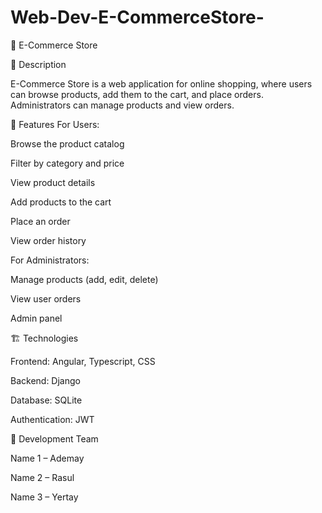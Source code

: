 # Web-Dev-E-CommerceStore-
🛒 E-Commerce Store

📌 Description

E-Commerce Store is a web application for online shopping, where users can browse products, add them to the cart, and place orders. Administrators can manage products and view orders.


🔧 Features
For Users:

Browse the product catalog

Filter by category and price

View product details

Add products to the cart

Place an order

View order history


For Administrators:

Manage products (add, edit, delete)

View user orders

Admin panel



🏗 Technologies

Frontend: Angular, Typescript, CSS

Backend: Django

Database: SQLite

Authentication: JWT



👥 Development Team

Name 1 – Ademay

Name 2 – Rasul

Name 3 – Yertay
